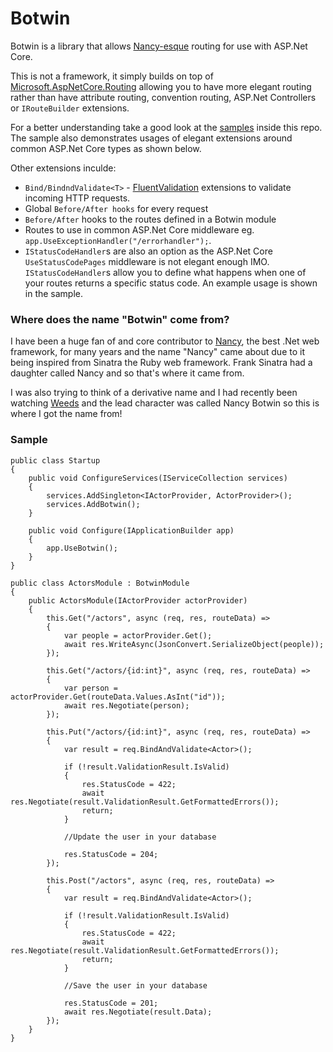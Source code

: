 # Botwin

Botwin is a library that allows [Nancy-esque](http://nancyfx.org) routing for use with ASP.Net Core. 

This is not a framework, it simply builds on top of [Microsoft.AspNetCore.Routing](https://github.com/aspnet/Routing) allowing you to have more elegant routing rather than have attribute routing, convention routing, ASP.Net Controllers or `IRouteBuilder` extensions. 

For a better understanding take a good look at the [samples](https://github.com/jchannon/Botwin/tree/master/samples) inside this repo.  The sample also demonstrates usages of elegant extensions around common ASP.Net Core types as shown below.  

Other extensions inculde:

* `Bind/BindndValidate<T>` - [FluentValidation](https://github.com/JeremySkinner/FluentValidation) extensions to validate incoming HTTP requests.  
* Global `Before/After hooks` for every request
* `Before/After` hooks to the routes defined in a Botwin module
* Routes to use in common ASP.Net Core middleware eg. `app.UseExceptionHandler("/errorhandler");`.  
* `IStatusCodeHandler`s are also an option as the ASP.Net Core `UseStatusCodePages` middleware is not elegant enough IMO. `IStatusCodeHandler`s allow you to define what happens when one of your routes returns a specific status code.  An example usage is shown in the sample.


### Where does the name "Botwin" come from?

I have been a huge fan of and core contributor to [Nancy](http://nancyfx.org), the best .Net web framework, for many years and the name "Nancy" came about due to it being inspired from Sinatra the Ruby web framework.  Frank Sinatra had a daughter called Nancy and so that's where it came from.

I was also trying to think of a derivative name and I had recently been watching [Weeds](http://www.imdb.com/title/tt0439100/) and the lead character was called Nancy Botwin so this is where I got the name from! 

### Sample

```
public class Startup
{
    public void ConfigureServices(IServiceCollection services)
    {
        services.AddSingleton<IActorProvider, ActorProvider>();
        services.AddBotwin();
    }

    public void Configure(IApplicationBuilder app)
    {
        app.UseBotwin();
    }
}

public class ActorsModule : BotwinModule
{
    public ActorsModule(IActorProvider actorProvider)
    {
        this.Get("/actors", async (req, res, routeData) =>
        {
            var people = actorProvider.Get();
            await res.WriteAsync(JsonConvert.SerializeObject(people));
        });

        this.Get("/actors/{id:int}", async (req, res, routeData) =>
        {
            var person = actorProvider.Get(routeData.Values.AsInt("id"));
            await res.Negotiate(person);
        });

        this.Put("/actors/{id:int}", async (req, res, routeData) =>
        {
            var result = req.BindAndValidate<Actor>();

            if (!result.ValidationResult.IsValid)
            {
                res.StatusCode = 422;
                await res.Negotiate(result.ValidationResult.GetFormattedErrors());
                return;
            }

            //Update the user in your database

            res.StatusCode = 204;
        });

        this.Post("/actors", async (req, res, routeData) =>
        {
            var result = req.BindAndValidate<Actor>();

            if (!result.ValidationResult.IsValid)
            {
                res.StatusCode = 422;
                await res.Negotiate(result.ValidationResult.GetFormattedErrors());
                return;
            }

            //Save the user in your database

            res.StatusCode = 201;
            await res.Negotiate(result.Data);
        });
    }
}
```